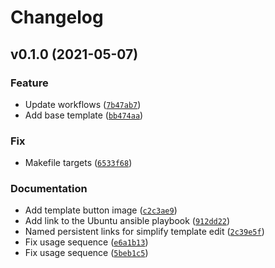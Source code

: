 # Changelog

<!--next-version-placeholder-->

## v0.1.0 (2021-05-07)
### Feature
* Update workflows ([`7b47ab7`](https://github.com/agblox/template-general/commit/7b47ab7707bf7aa966b5ef9dccdbf469cd50f7af))
* Add base template ([`bb474aa`](https://github.com/agblox/template-general/commit/bb474aa37a598b86a04bf86284bf1ceb11104ab6))

### Fix
* Makefile targets ([`6533f68`](https://github.com/agblox/template-general/commit/6533f689831285d2fcd5879230d020053a411100))

### Documentation
* Add template button image ([`c2c3ae9`](https://github.com/agblox/template-general/commit/c2c3ae996f3790eeb9a60c86269a784d83ec5f6e))
* Add link to the Ubuntu ansible playbook ([`912dd22`](https://github.com/agblox/template-general/commit/912dd22013aa2dfc0279bcd9e1be2d4c8233e179))
* Named persistent links for simplify template edit ([`2c39e5f`](https://github.com/agblox/template-general/commit/2c39e5f2d38a385203436362b5d73057e2801fa5))
* Fix usage sequence ([`e6a1b13`](https://github.com/agblox/template-general/commit/e6a1b13ab24c7e02d090b5332c0d9dbb97d0581e))
* Fix usage sequence ([`5beb1c5`](https://github.com/agblox/template-general/commit/5beb1c5b05444b5e5637bac29365cad063dc5d5b))
